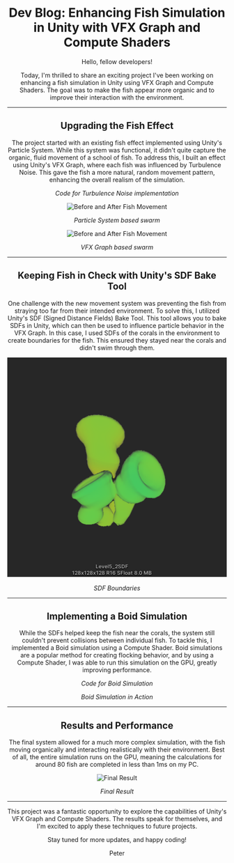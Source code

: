 <div style="text-align: center;">

#  Dev Blog: Enhancing Fish Simulation in Unity with VFX Graph and Compute Shaders 



Hello, fellow developers! 

Today, I'm thrilled to share an exciting project I've been working on
enhancing a fish simulation in Unity using VFX Graph and Compute Shaders. 
The goal was to make the fish appear more organic and to improve their interaction
with the environment.

---

##  Upgrading the Fish Effect

The project started with an existing fish effect implemented using Unity's Particle System.
While this system was functional, it didn't quite capture the organic, fluid movement 
of a school of fish. To address this, I built an effect using Unity's VFX Graph, 
where each fish was influenced by Turbulence Noise. This gave the fish a more natural, 
random movement pattern, enhancing the overall realism of the simulation.


[//]: # (![Turbulence Noise Code]&#40;/images/code-turbulence-noise.png&#41;)

*Code for Turbulence Noise implementation*

![Before and After Fish Movement](/images/ParticleSystemSwarm.gif)

*Particle System based swarm*

![Before and After Fish Movement](/images/VfxGraphSwarm.gif)

*VFX Graph based swarm*


---

##  Keeping Fish in Check with Unity's SDF Bake Tool

One challenge with the new movement system was preventing the fish from straying 
too far from their intended environment. To solve this, 
I utilized Unity's SDF (Signed Distance Fields) Bake Tool. This tool allows you 
to bake SDFs in Unity, which can then be used to influence particle behavior in
the VFX Graph. In this case, I used SDFs of the corals in the environment to create
boundaries for the fish. This ensured they stayed near the corals and didn't 
swim through them.


![SDF Boundaries](/images/CoralSDF.png)

*SDF Boundaries*


---

##  Implementing a Boid Simulation

While the SDFs helped keep the fish near the corals, the system still 
couldn't prevent collisions between individual fish. To tackle this, 
I implemented a Boid simulation using a Compute Shader. Boid simulations 
are a popular method for creating flocking behavior, and by using a Compute Shader,
I was able to run this simulation on the GPU, greatly improving performance.


[//]: # (![Boid Simulation Code]&#40;/images/code-boid-simulation.png&#41;)

*Code for Boid Simulation*

[//]: # (![Boid Simulation]&#40;/images/boid-simulation.png&#41;)

*Boid Simulation in Action*


---

##  Results and Performance

The final system allowed for a much more complex simulation, with the fish 
moving organically and interacting realistically with their environment. Best of all,
the entire simulation runs on the GPU, meaning the calculations for around 80 fish are
completed in less than 1ms on my PC.


![Final Result](/images/BoidSwarm.gif)

*Final Result*


---

This project was a fantastic opportunity to explore the capabilities
of Unity's VFX Graph and Compute Shaders. The results speak for themselves, 
and I'm excited to apply these techniques to future projects.

Stay tuned for more updates, and happy coding! 

Peter

</div>


